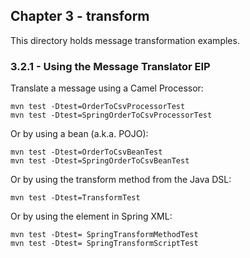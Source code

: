 Chapter 3 - transform
----------------

This directory holds message transformation examples.

### 3.2.1 - Using the Message Translator EIP 

Translate a message using a Camel Processor:

    mvn test -Dtest=OrderToCsvProcessorTest
    mvn test -Dtest=SpringOrderToCsvProcessorTest

Or by using a bean (a.k.a. POJO):
    
    mvn test -Dtest=OrderToCsvBeanTest
    mvn test -Dtest=SpringOrderToCsvBeanTest
        
Or by using the transform method from the Java DSL:
    
    mvn test -Dtest=TransformTest
    
Or by using the <transform> element in Spring XML:
    
    mvn test -Dtest= SpringTransformMethodTest
    mvn test -Dtest= SpringTransformScriptTest
    
    